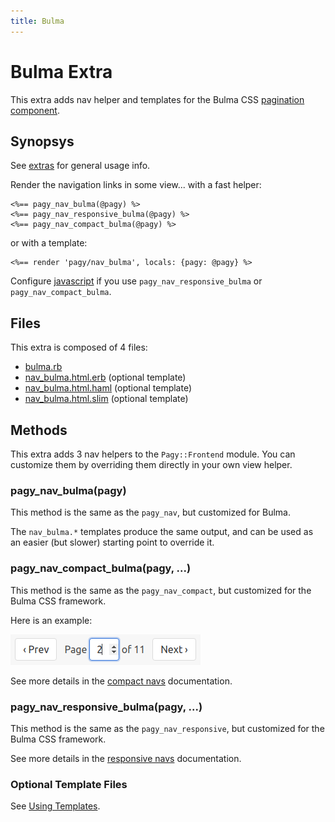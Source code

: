 ```yaml
---
title: Bulma
---
```

# Bulma Extra

This extra adds nav helper and templates for the Bulma CSS [pagination component](https://bulma.io/documentation/components/pagination).

## Synopsys

See [extras](../extras.md) for general usage info.

Render the navigation links in some view...
with a fast helper:

```erb
<%== pagy_nav_bulma(@pagy) %>
<%== pagy_nav_responsive_bulma(@pagy) %>
<%== pagy_nav_compact_bulma(@pagy) %>
```

or with a template:

```erb
<%== render 'pagy/nav_bulma', locals: {pagy: @pagy} %>
```

Configure [javascript](../extras.md#javascript) if you use `pagy_nav_responsive_bulma` or `pagy_nav_compact_bulma`.

## Files

This extra is composed of 4 files:

- [bulma.rb](https://github.com/ddnexus/pagy/blob/master/lib/pagy/extras/bulma.rb)
- [nav_bulma.html.erb](https://github.com/ddnexus/pagy/blob/master/lib/templates/nav_bulma.html.erb) (optional template)
- [nav_bulma.html.haml](https://github.com/ddnexus/pagy/blob/master/lib/templates/nav_bulma.html.haml) (optional template)
- [nav_bulma.html.slim](https://github.com/ddnexus/pagy/blob/master/lib/templates/nav_bulma.html.slim)  (optional template)

## Methods

This extra adds 3 nav helpers to the `Pagy::Frontend` module. You can customize them by overriding them directly in your own view helper.

### pagy_nav_bulma(pagy)

This method is the same as the `pagy_nav`, but customized for Bulma.

The `nav_bulma.*` templates produce the same output, and can be used as an easier (but slower) starting point to override it.

### pagy_nav_compact_bulma(pagy, ...)

This method is the same as the `pagy_nav_compact`, but customized for the Bulma CSS framework.

Here is an example:

![pagy-compact-bulma](../assets/images/pagy-compact-bulma-g.png)

See more details in the [compact navs](navs.md#compact-navs) documentation.

### pagy_nav_responsive_bulma(pagy, ...)

This method is the same as the `pagy_nav_responsive`, but customized for the Bulma CSS framework.

See more details in the [responsive navs](navs.md#responsive-navs) documentation.

### Optional Template Files

See [Using Templates](../how-to.md#using-templates).

